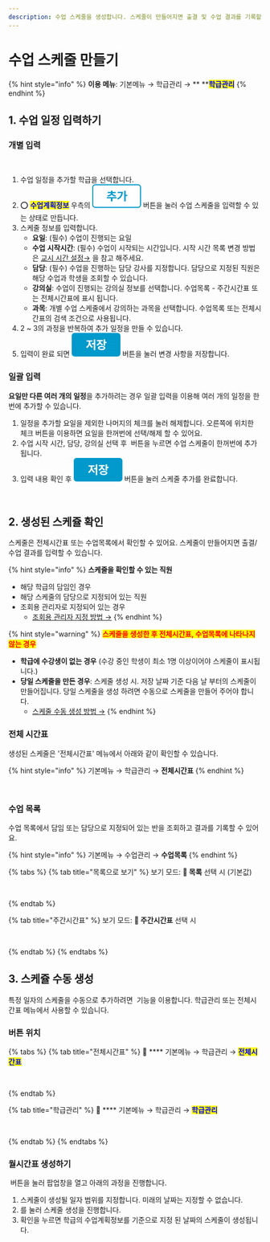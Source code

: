 ```yaml
---
description: 수업 스케줄을 생성합니다. 스케줄이 만들어지면 출결 및 수업 결과를 기록할 수 있습니다.
---
```


# 수업 스케줄 만들기

{% hint style="info" %}
**이용 메뉴**: 기본메뉴 → 학급관리 → ** **<mark style="color:blue;">**학급관리**</mark>
{% endhint %}

## 1. 수업 일정 입력하기

### 개별 입력

<figure><img src="../../.gitbook/assets/수업 일정_개별 입력.png" alt=""><figcaption></figcaption></figure>

1. 수업 일정을 추가할 학급을 선택합니다.
2. ⭕ <mark style="color:blue;">**수업계획정보**</mark> 우측의 <img src="../../.gitbook/assets/btn_추가.png" alt="" data-size="line"> 버튼을 눌러 수업 스케줄을 입력할 수 있는 상태로 만듭니다.
3. 스케줄 정보를 입력합니다.
   * **요일**: (필수) 수업이 진행되는 요일
   * **수업** **시작시간**: (필수) 수업이 시작되는 시간입니다. 시작 시간 목록 변경 방법은 [교시 시간 설정→](common/#undefined) 을 참고 해주세요.
   * **담당**: (필수) 수업을 진행하는 담당 강사를 지정합니다. 담당으로 지정된 직원은 해당 수업과 학생을 조회할 수 있습니다.
   * **강의실**: 수업이 진행되는 강의실 정보를 선택합니다. 수업목록 - 주간시간표 또는 전체시간표에 표시 됩니다.
   * **과목**: 개별 수업 스케줄에서 강의하는 과목을 선택합니다. 수업목록 또는 전체시간표의 검색 조건으로 사용됩니다.
4. 2 \~ 3의 과정을 반복하여 추가 일정을 만들  수 있습니다.
5. 입력이 완료 되면 <img src="../../.gitbook/assets/btn_저장.png" alt="" data-size="line"> 버튼을 눌러 변경 사항을 저장합니다.

### 일괄 입력

**요일만 다른 여러 개의 일정**을 추가하려는 경우 일괄 입력을 이용해 여러 개의 일정을 한 번에 추가할 수 있습니다.

1. 일정을 추가할 요일을 제외한 나머지의 체크를 눌러 해제합니다. 오른쪽에 위치한 <img src="../../.gitbook/assets/요일선택체크.png" alt="" data-size="line">체크 버튼을 이용하면 요일을 한꺼번에 선택/해제 할 수 있어요.
2. 수업 시작 시간, 담당, 강의실 선택 후 <img src="../../.gitbook/assets/btn_일괄세팅.png" alt="" data-size="line"> 버튼을 누르면 수업 스케줄이 한꺼번에 추가됩니다.
3. 입력 내용 확인 후 <img src="../../.gitbook/assets/btn_저장.png" alt="" data-size="line"> 버튼을 눌러 스케줄 추가를 완료합니다.

<figure><img src="../../.gitbook/assets/수업일정_일괄입력.png" alt=""><figcaption></figcaption></figure>

## 2. 생성된 스케쥴 확인

스케줄은 전체시간표 또는 수업목록에서 확인할 수 있어요. 스케줄이 만들어지면 출결/수업 결과를 입력할 수 있습니다.

{% hint style="info" %}
**스케줄을 확인할 수 있는 직원**

* 해당 학급의 담임인 경우
* 해당 스케줄의 담당으로 지정되어 있는 직원
* 조회용 관리자로 지정되어 있는 경우&#x20;
  * [조회용 관리자 지정 방법 →](../staff-basic/staff.md#2.)
{% endhint %}

{% hint style="warning" %}
<mark style="color:red;">**스케줄을 생성한 후  전체시간표, 수업목록에 나타나지 않는 경우**</mark>

* **학급에 수강생이 없는 경우** (수강 중인 학생이 최소 1명 이상이어야 스케줄이 표시됩니다.)
* **당일 스케줄을 만든 경우**: 스케줄 생성 시. 저장 날짜 기준 다음 날 부터의 스케줄이 만들어집니다. 당일 스케줄을 생성 하려면 수동으로 스케줄을 만들어 주어야 합니다.&#x20;
  * [스케줄 수동 생성 방법 →](schedule.md#3.)
{% endhint %}

### 전체 시간표

생성된 스케줄은  '전체시간표' 메뉴에서 아래와 같이 확인할 수 있습니다.

{% hint style="info" %}
기본메뉴 → 학급관리 → **전체시간표**
{% endhint %}

<figure><img src="../../.gitbook/assets/전체시간표_스케줄확인.png" alt=""><figcaption></figcaption></figure>

### 수업 목록

수업 목록에서 담임 또는 담당으로 지정되어 있는 반을 조회하고 결과를 기록할 수 있어요.

{% hint style="info" %}
기본메뉴 → 수업관리 → **수업목록**
{% endhint %}

{% tabs %}
{% tab title="목록으로 보기" %}
보기 모드: **🔘 목록** 선택 시 (기본값)

<figure><img src="../../.gitbook/assets/수업목록_목록형태.png" alt=""><figcaption></figcaption></figure>
{% endtab %}

{% tab title="주간시간표" %}
보기 모드: **🔘 주간시간표** 선택 시

<figure><img src="../../.gitbook/assets/수업목록_주간시간표.png" alt=""><figcaption></figcaption></figure>
{% endtab %}
{% endtabs %}

## 3. 스케쥴 수동 생성

특정 일자의 스케줄을 수동으로 추가하려면 <img src="../../.gitbook/assets/btn_월시간표생성.png" alt="" data-size="line"> 기능을 이용합니다. 학급관리 또는 전체시간표 메뉴에서 사용할 수 있습니다.

### 버튼 위치

{% tabs %}
{% tab title="전체시간표" %}
🧭️  ****  기본메뉴 → 학급관리 → <mark style="color:blue;">**전체시간표**</mark>

<figure><img src="../../.gitbook/assets/전체시간표_월시간표생성.png" alt=""><figcaption></figcaption></figure>
{% endtab %}

{% tab title="학급관리" %}
🧭  ****  기본메뉴 → 학급관리 → <mark style="color:blue;">**학급관리**</mark>

<figure><img src="../../.gitbook/assets/학급관리_월시간표생성.png" alt=""><figcaption></figcaption></figure>
{% endtab %}
{% endtabs %}

### 월시간표 생성하기

<img src="../../.gitbook/assets/btn_월시간표생성.png" alt="" data-size="line"> 버튼을 눌러 팝업창을 열고 아래의 과정을 진행합니다.

1. 스케줄이 생성될 일자 범위를 지정합니다. 미래의 날짜는 지정할 수 없습니다.
2. <img src="../../.gitbook/assets/btn_생성하기.png" alt="" data-size="line">를 눌러 스케줄 생성을 진행합니다.
3. 확인을 누르면 학급의 수업계획정보를 기준으로 지정 된 날짜의 스케줄이 생성됩니다.

<figure><img src="../../.gitbook/assets/월시간표생성.png" alt=""><figcaption></figcaption></figure>
